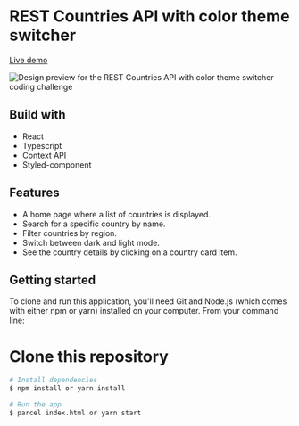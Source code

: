 # REST Countries API with color theme switcher

<div>
    <a href="https://j-emilien-rest-countries.netlify.app/" target="_blank">
        Live demo
    </a>
<div>

![Design preview for the REST Countries API with color theme switcher coding challenge](./design/desktop-preview.jpg)


## Build with

- React
- Typescript
- Context API
- Styled-component

## Features

- A home page where a list of countries is displayed.
- Search for a specific country by name.
- Filter countries by region.
- Switch between dark and light mode.
- See the country details by clicking on a country card item.

## Getting started

To clone and run this application, you'll need Git and Node.js (which comes with either npm or yarn) installed on your computer. From your command line:

# Clone this repository
```bash
# Install dependencies
$ npm install or yarn install

# Run the app
$ parcel index.html or yarn start
```

